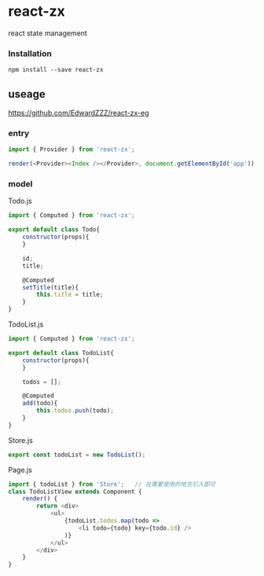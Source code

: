 # react-zx

react state management

### Installation
    npm install --save react-zx

## useage
<https://github.com/EdwardZZZ/react-zx-eg>


### entry

```javascript
import { Provider } from 'react-zx';

render(<Provider><Index /></Provider>, document.getElementById('app'));
```

### model


Todo.js

```javascript
import { Computed } from 'react-zx';

export default class Todo{
    constructor(props){
    }

    id;
    title;

    @Computed
    setTitle(title){
        this.title = title;
    }
}
```

TodoList.js

```javascript
import { Computed } from 'react-zx';

export default class TodoList{
    constructor(props){
    }

    todos = [];

    @Computed
    add(todo){
        this.todos.push(todo);
    }
}
```

Store.js

```javascript
export const todoList = new TodoList();
```

Page.js

```javascript
import { todoList } from 'Store';   // 在需要使用的地方引入即可
class TodoListView extends Component {
    render() {
        return <div>
            <ul>
                {todoList.todos.map(todo =>
                    <li todo={todo} key={todo.id} />
                )}
            </ul>
        </div>
    }
}
```
